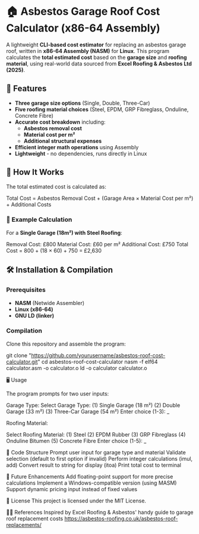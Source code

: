 # 🏠 Asbestos Garage Roof Cost Calculator (x86-64 Assembly)

A lightweight **CLI-based cost estimator** for replacing an asbestos garage roof, written in **x86-64 Assembly (NASM)** for **Linux**. This program calculates the **total estimated cost** based on the **garage size** and **roofing material**, using real-world data sourced from **Excel Roofing & Asbestos Ltd (2025)**.

## 🚀 Features

- **Three garage size options** (Single, Double, Three-Car)
- **Five roofing material choices** (Steel, EPDM, GRP Fibreglass, Onduline, Concrete Fibre)
- **Accurate cost breakdown** including:
  - **Asbestos removal cost**
  - **Material cost per m²**
  - **Additional structural expenses**
- **Efficient integer math operations** using Assembly
- **Lightweight** - no dependencies, runs directly in Linux

## 📜 How It Works

The total estimated cost is calculated as:

Total Cost = Asbestos Removal Cost + (Garage Area × Material Cost per m²) + Additional Costs

### 🔢 Example Calculation

For a **Single Garage (18m²) with Steel Roofing**:

Removal Cost: £800 Material Cost: £60 per m² Additional Cost: £750
Total Cost = 800 + (18 × 60) + 750 = £2,630


## 🛠 Installation & Compilation

### Prerequisites

- **NASM** (Netwide Assembler)
- **Linux (x86-64)**
- **GNU LD (linker)**

### Compilation

Clone this repository and assemble the program:

git clone "https://github.com/yourusername/asbestos-roof-cost-calculator.git"
cd asbestos-roof-cost-calculator
nasm -f elf64 calculator.asm -o calculator.o
ld -o calculator calculator.o

🖥️ Usage

The program prompts for two user inputs:

Garage Type:
Select Garage Type:
(1) Single Garage (18 m²)
(2) Double Garage (33 m²)
(3) Three-Car Garage (54 m²)
Enter choice (1-3): _

Roofing Material:

Select Roofing Material:
(1) Steel
(2) EPDM Rubber
(3) GRP Fibreglass
(4) Onduline Bitumen
(5) Concrete Fibre
Enter choice (1-5): _

🔧 Code Structure
Prompt user input for garage type and material
Validate selection (default to first option if invalid)
Perform integer calculations (imul, add)
Convert result to string for display (itoa)
Print total cost to terminal

📝 Future Enhancements
Add floating-point support for more precise calculations
Implement a Windows-compatible version (using MASM)
Support dynamic pricing input instead of fixed values

📜 License
This project is licensed under the MIT License.

👨‍💻 References
Inspired by Excel Roofing & Asbestos' handy guide to garage roof replacement costs https://asbestos-roofing.co.uk/asbestos-roof-replacements/



